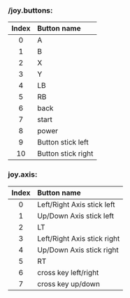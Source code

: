 ### /joy.buttons: ###
| Index | Button name |
| :---: | :--- |
| 0 | A |
| 1 | B |
| 2 | X |
| 3 | Y |
| 4 | LB |
| 5 | RB |
| 6 | back |
| 7 | start |
| 8 | power |
| 9 | Button stick left |
| 10 | Button stick right |

### joy.axis: ###
| Index | Button name |
| :---: | :--- |
| 0 | Left/Right Axis stick left |
| 1 | Up/Down Axis stick left |
| 2 | LT |
| 3 | Left/Right Axis stick right |
| 4 | Up/Down Axis stick right |
| 5 | RT |
| 6 | cross key left/right |
| 7 | cross key up/down |
